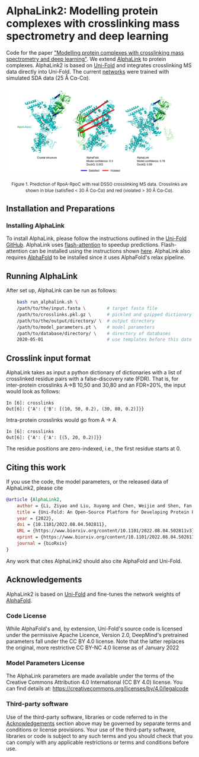 # AlphaLink2: Modelling protein complexes with crosslinking mass spectrometry and deep learning

Code for the paper ["Modelling protein complexes with crosslinking mass spectrometry and deep learning"](). We extend [AlphaLink](https://github.com/lhatsk/AlphaLink) to protein complexes. AlphaLink2 is based on [Uni-Fold](https://github.com/dptech-corp/Uni-Fold) and integrates crosslinking MS data directly into Uni-Fold. The current [networks](https://doi.org/10.5281/zenodo.8007238) were trained with simulated SDA data (25 Å Cα-Cα).

![case](./img/figure_github.png)
<center>
<small>
Figure 1. Prediction of RpoA-RpoC with real DSSO crosslinking MS data. Crosslinks are shown in blue (satisfied < 30 Å Cα-Cα) and red (violated > 30 Å Cα-Cα).
</small>
</center>


## Installation and Preparations

### Installing AlphaLink

To install AlphaLink, please follow the instructions outlined in the [Uni-Fold GitHub](https://github.com/dptech-corp/Uni-Fold#installation-and-preparations). AlphaLink uses [flash-attention](https://github.com/HazyResearch/flash-attention) to speedup predictions. Flash-attention can be installed using the instructions shown [here](https://github.com/dptech-corp/Uni-Fold/blob/flash-attn/unifold/modules/flash_attn_readme.md). AlphaLink also requires [AlphaFold](https://github.com/deepmind/alphafold) to be installed since it uses AlphaFold's relax pipeline.

## Running AlphaLink

After set up, AlphaLink can be run as follows:

```bash
    bash run_alphalink.sh \
    /path/to/the/input.fasta \        # target fasta file
    /path/to/crosslinks.pkl.gz \      # pickled and gzipped dictionary with crosslinks
    /path/to/the/output/directory/ \  # output directory
    /path/to/model_parameters.pt \    # model parameters
    /path/to/database/directory/ \    # directory of databases
    2020-05-01                        # use templates before this date
```

## Crosslink input format

AlphaLink takes as input a python dictionary of dictionaries with a list of crosslinked residue pairs with a false-discovery rate (FDR). That is, for inter-protein crosslinks A->B 10,50 and 30,80 and an FDR=20%, the input would look as follows:

```
In [6]: crosslinks
Out[6]: {'A': {'B': [(10, 50, 0.2), (30, 80, 0.2)]}}
```

Intra-protein crosslinks would go from A -> A

```
In [6]: crosslinks
Out[6]: {'A': {'A': [(5, 20, 0.2)]}}
```

The residue positions are zero-indexed, i.e., the first residue starts at 0.

## Citing this work

If you use the code, the model parameters, or the released data of AlphaLink2, please cite

```bibtex
@article {AlphaLink2,
	author = {Li, Ziyao and Liu, Xuyang and Chen, Weijie and Shen, Fan and Bi, Hangrui and Ke, Guolin and Zhang, Linfeng},
	title = {Uni-Fold: An Open-Source Platform for Developing Protein Folding Models beyond AlphaFold},
	year = {2022},
	doi = {10.1101/2022.08.04.502811},
	URL = {https://www.biorxiv.org/content/10.1101/2022.08.04.502811v3},
	eprint = {https://www.biorxiv.org/content/10.1101/2022.08.04.502811v3.full.pdf},
	journal = {bioRxiv}
}
```

Any work that cites AlphaLink2 should also cite AlphaFold and Uni-Fold.

## Acknowledgements

AlphaLink2 is based on [Uni-Fold](https://github.com/dptech-corp/Uni-Fold) and fine-tunes the network weights of [AlphaFold](https://github.com/deepmind/alphafold/).

### Code License

While AlphaFold's and, by extension, Uni-Fold's source code is licensed under the permissive Apache Licence, Version 2.0, DeepMind's pretrained parameters fall under the CC BY 4.0 license. Note that the latter replaces the original, more restrictive CC BY-NC 4.0 license as of January 2022

### Model Parameters License

The AlphaLink parameters are made available under the terms of the Creative Commons Attribution 4.0 International (CC BY 4.0) license. You can find details at: https://creativecommons.org/licenses/by/4.0/legalcode

### Third-party software

Use of the third-party software, libraries or code referred to in the [Acknowledgements](README.md/#acknowledgements) section above may be governed by separate terms and conditions or license provisions. Your use of the third-party software, libraries or code is subject to any such terms and you should check that you can comply with any applicable restrictions or terms and conditions before use.
